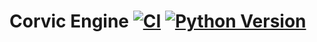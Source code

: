 # Corvic Engine [![CI](https://github.com/corvicai/corvic-engine/actions/workflows/ci.yaml/badge.svg)](https://github.com/corvicai/corvic-engine/actions/workflows/ci.yaml) [![Python Version](https://img.shields.io/badge/python-3.12-blue)](https://www.python.org/downloads/release/python-3120/)
